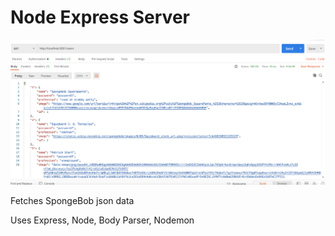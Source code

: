 # Node Express Server
![alt text](postman.png)

Fetches SpongeBob json data

Uses Express, Node, Body Parser, Nodemon 